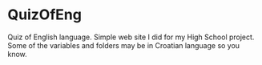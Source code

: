 # QuizOfEng
Quiz of English language. Simple web site I did for my High School project. Some of the variables and folders may be in Croatian language so you know.

